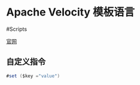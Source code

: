 # Apache Velocity 模板语言

#Scripts

[官网](https://velocity.apache.org/)

## 自定义指令

```java
#set ($key ="value")
```